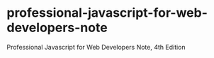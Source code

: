 # professional-javascript-for-web-developers-note
Professional Javascript for Web Developers Note, 4th Edition
